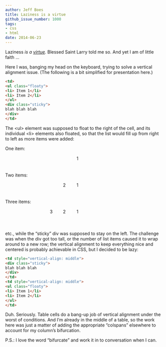 ```yaml
---
author: Jeff Boes
title: Laziness is a virtue
github_issue_number: 1000
tags:
- css
- html
date: 2014-06-23
---
```




Laziness *is a [virtue](http://threevirtues.com/).* Blessed Saint Larry told me so. And yet I am of little faith ...

Here I was, banging my head on the keyboard, trying to solve a vertical alignment issue. (The following is a bit simplified for presentation here.)

```html
<td>
<ul class="floaty">
<li> Item 1</li>
<li> Item 2</li>
</ul>
<div class="sticky">
blah blah blah
</div>
</td>
```

The \<ul\> element was supposed to float to the right of the cell, and its individual \<li\> elements also floated, so that the list would fill up from right to left as more items were added:

One item:

<div style="width: 50%; height: 40px">
<ul style="list-style-type: none">
<li style="border: 1px solid white; height: 20px; text-align: center; width: 40px; float: right">1</li>
</ul>
</div>

Two items:

<div style="width: 50%; height: 40px">
<ul style="list-style-type: none">
<li style="border: 1px solid white; height: 20px; text-align: center; width: 40px; float: right">1</li>
<li style="border: 1px solid white; height: 20px; text-align: center; width: 40px; float: right">2</li>
</ul>
</div>

Three items:

<div style="width: 50%; height: 40px">
<ul style="list-style-type: none">
<li style="border: 1px solid white; height: 20px; text-align: center; width: 40px; float: right">1</li>
<li style="border: 1px solid white; height: 20px; text-align: center; width: 40px; float: right">2</li>
<li style="border: 1px solid white; height: 20px; text-align: center; width: 40px; float: right">3</li>
</ul>
</div>

<br/>

etc., while the “sticky” div was supposed to stay on the left. The challenge was when the div got too tall, or the number of list items caused it to wrap around to a new row; the vertical alignment to keep everything nice and centered is probably achievable in CSS, but I decided to be lazy:

```html
<td style="vertical-align: middle">
<div class="sticky">
blah blah blah
</div>
</td>
<td style="vertical-align: middle">
<ul class="floaty">
<li> Item 1</li>
<li> Item 2</li>
</ul>
</td>
```

Duh. Seriously. Table cells do a bang-up job of vertical alignment under the worst of conditions. And I’m already in the middle of a table, so the work here was just a matter of adding the appropriate “colspans” elsewhere to account for my column’s bifurcation.

P.S.: I love the word “bifurcate” and work it in to conversation when I can.


